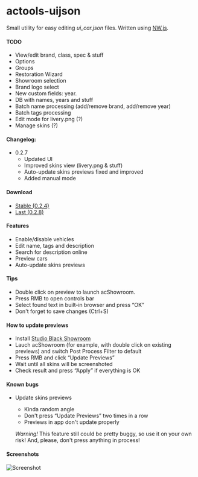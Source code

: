 # actools-uijson
Small utility for easy editing *ui_car.json* files. Written using [NW.js](http://nwjs.io/).

#### TODO
* View/edit brand, class, spec & stuff
* Options
* Groups
* Restoration Wizard
* Showroom selection
* Brand logo select
* New custom fields: year.
* DB with names, years and stuff
* Batch name processing (add/remove brand, add/remove year)
* Batch tags processing
* Edit mode for livery.png (?)
* Manage skins (?)

#### Changelog:
* 0.2.7
    * Updated UI
    * Improved skins view (livery.png & stuff)
    * Auto-update skins previews fixed and improved
    * Added manual mode

#### Download
* [Stable (0.2.4)](https://ascobash.wordpress.com/2015/06/14/actools-uijson/)
* [Last (0.2.8)](https://yadi.sk/d/J4l0dpsrhJrBK)

#### Features
* Enable/disable vehicles
* Edit name, tags and description
* Search for description online
* Preview cars
* Auto-update skins previews

#### Tips
* Double click on preview to launch acShowroom.
* Press RMB to open controls bar
* Select found text in built-in browser and press “OK”
* Don't forget to save changes (Ctrl+S)

#### How to update previews
* Install [Studio Black Showroom](http://www.racedepartment.com/downloads/studio-black-showroom.4353/)
* Lauch acShowroom (for example, with double click on existing previews) and switch Post Process Filter to default
* Press RMB and click “Update Previews”
* Wait until all skins will be screenshoted
* Check result and press “Apply” if everything is OK

#### Known bugs
* Update skins previews
    * Kinda random angle
    * Don't press “Update Previews” two times in a row
    * Previews in app don't update properly

    *Warning!* This feature still could be pretty buggy, so use it on your own risk! And, please, don't press anything in process!

#### Screenshots
![Screenshot](http://i.imgur.com/AiPMrXT.png)
